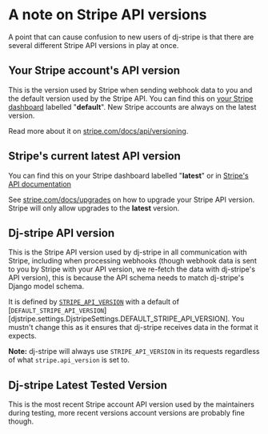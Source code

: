 # A note on Stripe API versions

A point that can cause confusion to new users of dj-stripe is that there
are several different Stripe API versions in play at once.

## Your Stripe account's API version

This is the version used by Stripe when sending webhook data to you and the default version used by the Stripe API.
You can find this on [your Stripe dashboard](https://dashboard.stripe.com/developers) labelled "**default**".
New Stripe accounts are always on the latest version.

Read more about it on [stripe.com/docs/api/versioning](https://stripe.com/docs/api/versioning).


## Stripe's current latest API version

You can find this on your Stripe dashboard labelled "**latest**" or in
[Stripe's API documentation](https://stripe.com/docs/upgrades#api-changelog)

See [stripe.com/docs/upgrades](https://stripe.com/docs/upgrades#how-can-i-upgrade-my-api) on how to upgrade your Stripe API version.
Stripe will only allow upgrades to the **latest** version.

## Dj-stripe API version

This is the Stripe API version used by dj-stripe in all communication
with Stripe, including when processing webhooks (though webhook data is
sent to you by Stripe with your API version, we re-fetch the data with
dj-stripe's API version), this is because the API schema needs to match
dj-stripe's Django model schema.

It is defined by [`STRIPE_API_VERSION`](reference/settings.md#stripe_api_version-2020-08-27) with a default of
[`DEFAULT_STRIPE_API_VERSION`][djstripe.settings.DjstripeSettings.DEFAULT_STRIPE_API_VERSION].
You mustn't change this as it ensures that
dj-stripe receives data in the format it expects.

**Note:**
dj-stripe will always use `STRIPE_API_VERSION` in its requests
    regardless of what `stripe.api_version` is set to.

## Dj-stripe Latest Tested Version

This is the most recent Stripe account API version used by the
maintainers during testing, more recent versions account versions are
probably fine though.
